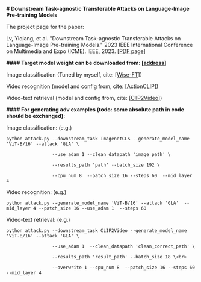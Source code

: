 **# Downstream Task-agnostic Transferable Attacks on Language-Image Pre-training Models**

The project page for the paper:

Lv, Yiqiang, et al. "Downstream Task-agnostic Transferable Attacks on Language-Image Pre-training Models." 2023 IEEE International Conference on Multimedia and Expo (ICME). IEEE, 2023. [[PDF page](https://ieeexplore.ieee.org/abstract/document/10219910)]





**#### Target model weight can be downloaded from: [[****address****](**https://pan.baidu.com/s/1fQy9Xms-iS0qeQezzz46Qg?pwd=0000**)]**

Image classification (Tuned by myself, cite: [[Wise-FT](https://github.com/mlfoundations/wise-ft/tree/master)])<br>

Video recognition   (model and config from, cite: [[ActionCLIP](https://github.com/sallymmx/ActionCLIP)])<br>

Video-text retrieval (model and config from, cite: [[ClIP2Video](https://github.com/CryhanFang/CLIP2Video)])<br>



**#### For generating adv examples (todo: some absolute path in code should be exchanged):**

Image classification: (e.g.) <br>

```text
python attack.py --downstream_task ImagenetCLS --generate_model_name 'ViT-B/16' --attack 'GLA' \

				 --use_adam 1 --clean_datapath 'image_path' \

			     --results_path 'path' --batch_size 192 \

			     --cpu_num 8  --patch_size 16 --steps 60  --mid_layer 4
```



Video recognition: (e.g.)<br>

```
python attack.py --generate_model_name 'ViT-B/16' --attack 'GLA'  --mid_layer 4 --patch_size 16 --use_adam 1  --steps 60
```

Video-text retrieval: (e.g.)<br>

```text
python attack.py --downstream_task CLIP2Video --generate_model_name 'ViT-B/16' --attack 'GLA' \

				 --use_adam 1  --clean_datapath 'clean_correct_path' \

			     --results_path 'result_path' --batch_size 18 \<br>

				 --overwrite 1 --cpu_num 8  --patch_size 16 --steps 60  --mid_layer 4
```



​        
